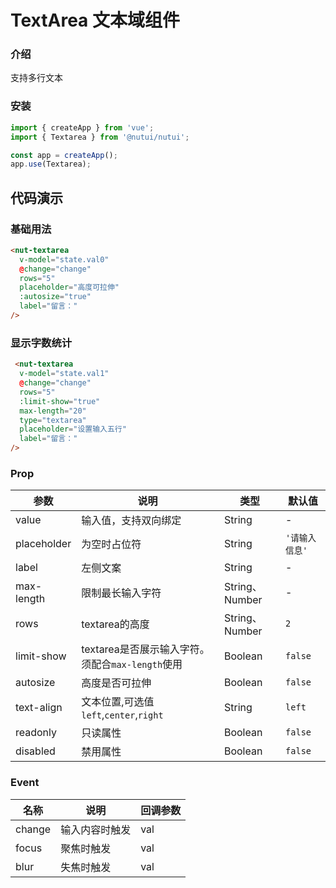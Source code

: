 # TextArea 文本域组件

### 介绍

支持多行文本

### 安装

``` javascript
import { createApp } from 'vue';
import { Textarea } from '@nutui/nutui';

const app = createApp();
app.use(Textarea);

```
## 代码演示

### 基础用法


```html
<nut-textarea
  v-model="state.val0"
  @change="change"
  rows="5"
  placeholder="高度可拉伸"
  :autosize="true"
  label="留言："
/>
```

### 显示字数统计


```html
 <nut-textarea
  v-model="state.val1"
  @change="change"
  rows="5"
  :limit-show="true"
  max-length="20"
  type="textarea"
  placeholder="设置输入五行"
  label="留言："
/>
```


### Prop

| 参数         | 说明                             | 类型   | 默认值           |
|--------------|----------------------------------|--------|------------------|
| value      | 输入值，支持双向绑定 | String |  -     |
| placeholder         | 为空时占位符 | String |       `'请输入信息'`       |
| label          | 	左侧文案                       | String | -             |
| max-length          | 限制最长输入字符                   | String、Number | -               |
| rows          | textarea的高度   | String、Number | `2`             |
| limit-show          | textarea是否展示输入字符。须配合`max-length`使用  | Boolean | `false` |
| autosize          | 高度是否可拉伸  | Boolean | `false` |
| text-align          | 文本位置,可选值`left`,`center`,`right`     | String | `left` |
| readonly          | 只读属性     | Boolean | `false` |
| disabled          | 禁用属性     | Boolean | `false` |


### Event

| 名称  | 说明     | 回调参数    |
|-------|----------|-------------|
| change | 输入内容时触发 | val |
| focus | 聚焦时触发 | val |
| blur | 失焦时触发 | val |








